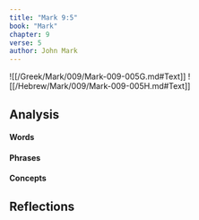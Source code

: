 ```yaml
---
title: "Mark 9:5"
book: "Mark"
chapter: 9
verse: 5
author: John Mark
---
```

![[/Greek/Mark/009/Mark-009-005G.md#Text]]
![[/Hebrew/Mark/009/Mark-009-005H.md#Text]]

## Analysis

#### Words

#### Phrases

#### Concepts

## Reflections
